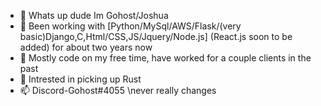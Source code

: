 - 👋 Whats up dude Im Gohost/Joshua
- 👀 Been working with [Python/MySql/AWS/Flask/(very basic)Django,C,Html/CSS,JS/Jquery/Node.js] (React.js soon to be added) for about two years now
- 🌱 Mostly code on my free time, have worked for a couple clients in the past
- 💞️ Intrested in picking up Rust 
- 📫 Discord-Gohost#4055 \\never really changes

